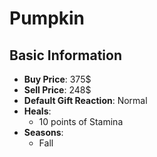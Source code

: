 # Pumpkin

## Basic Information

- **Buy Price**: 375$
- **Sell Price**: 248$
- **Default Gift Reaction**: Normal
- **Heals**:
  - 10 points of Stamina
- **Seasons**:
  - Fall